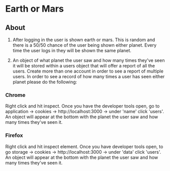 # Earth or Mars

## About

1. After logging in the user is shown earth or mars. This is random and there is a 50/50 chance of the user being shown either planet. Every time the user logs in they will be shown the same planet.

2. An object of what planet the user saw and how many times they've seen it will be stored within a users object that will offer a report of all the users. Create more than one account in order to see a report of multiple users. In order to see a record of how many times a user has seen either planet please do the following:

### Chrome

Right click and hit inspect. Once you have the developer tools open, go to application -> cookies -> http://localhost:3000 -> under 'name' click 'users'. An object will appear at the bottom with the planet the user saw and how many times they've seen it.

### Firefox

Right click and hit inspect element. Once you have developer tools open, to go storage -> cookies -> http://localhost:3000 -> under 'data' click 'users'. An object will appear at the bottom with the planet the user saw and how many times they've seen it.
